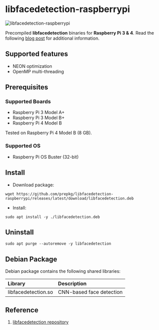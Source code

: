 # libfacedetection-raspberrypi

![libfacedetection-raspberrypi](https://i.ibb.co/QD8t7Cy/libfacedetection-raspberrypi.png)

Precompiled **libfacedetection** binaries for **Raspberry Pi 3 & 4**.
Read the following [blog post](https://lindevs.com/install-precompiled-libfacedetection-on-raspberry-pi) for additional information.

## Supported features

* NEON optimization
* OpenMP multi-threading

## Prerequisites

### Supported Boards

* Raspberry Pi 3 Model A+
* Raspberry Pi 3 Model B+
* Raspberry Pi 4 Model B

Tested on Raspberry Pi 4 Model B (8 GB).

### Supported OS

* Raspberry Pi OS Buster (32-bit)

## Install

* Download package:

```shell
wget https://github.com/prepkg/libfacedetection-raspberrypi/releases/latest/download/libfacedetection.deb
```

* Install:

```shell
sudo apt install -y ./libfacedetection.deb
```

## Uninstall

```shell
sudo apt purge --autoremove -y libfacedetection
```

## Debian Package

Debian package contains the following shared libraries:

| Library                     | Description                                              |
| :-------------------------  | :------------------------------------------------------- |
| libfacedetection.so         | CNN-based face detection                                 |

## Reference

1. [libfacedetection repository](https://github.com/ShiqiYu/libfacedetection)
